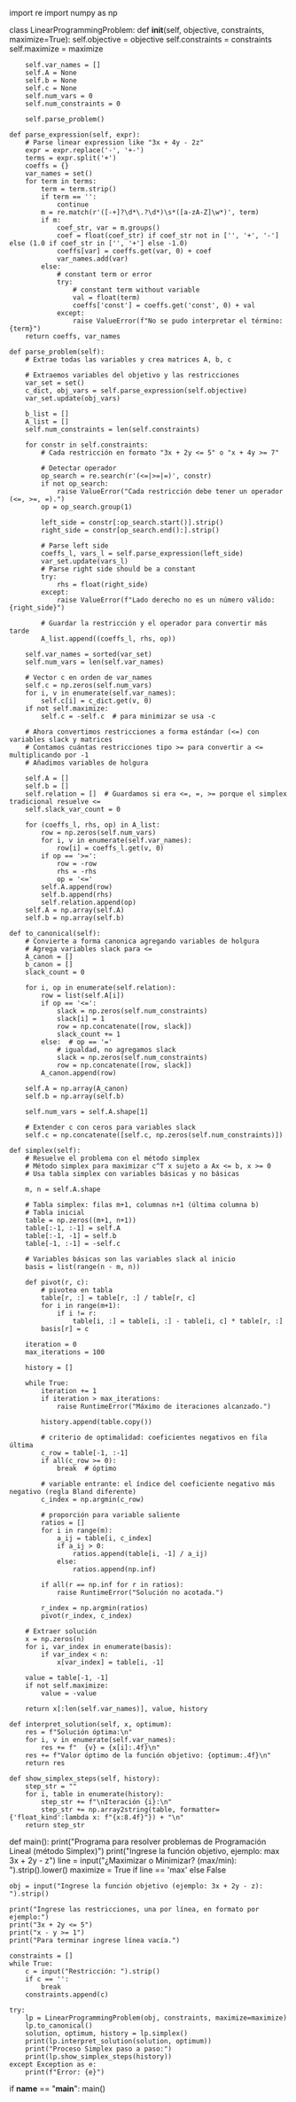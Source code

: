 import re
import numpy as np

class LinearProgrammingProblem:
    def __init__(self, objective, constraints, maximize=True):
        self.objective = objective
        self.constraints = constraints
        self.maximize = maximize
        
        self.var_names = []
        self.A = None
        self.b = None
        self.c = None
        self.num_vars = 0
        self.num_constraints = 0
        
        self.parse_problem()

    def parse_expression(self, expr):
        # Parse linear expression like "3x + 4y - 2z"
        expr = expr.replace('-', '+-')
        terms = expr.split('+')
        coeffs = {}
        var_names = set()
        for term in terms:
            term = term.strip()
            if term == '':
                continue
            m = re.match(r'([-+]?\d*\.?\d*)\s*([a-zA-Z]\w*)', term)
            if m:
                coef_str, var = m.groups()
                coef = float(coef_str) if coef_str not in ['', '+', '-'] else (1.0 if coef_str in ['', '+'] else -1.0)
                coeffs[var] = coeffs.get(var, 0) + coef
                var_names.add(var)
            else:
                # constant term or error
                try:
                    # constant term without variable
                    val = float(term)
                    coeffs['const'] = coeffs.get('const', 0) + val
                except:
                    raise ValueError(f"No se pudo interpretar el término: {term}")
        return coeffs, var_names

    def parse_problem(self):
        # Extrae todas las variables y crea matrices A, b, c
        
        # Extraemos variables del objetivo y las restricciones
        var_set = set()
        c_dict, obj_vars = self.parse_expression(self.objective)
        var_set.update(obj_vars)
        
        b_list = []
        A_list = []
        self.num_constraints = len(self.constraints)
        
        for constr in self.constraints:
            # Cada restricción en formato "3x + 2y <= 5" o "x + 4y >= 7"
            
            # Detectar operador
            op_search = re.search(r'(<=|>=|=)', constr)
            if not op_search:
                raise ValueError("Cada restricción debe tener un operador (<=, >=, =).")
            op = op_search.group(1)
            
            left_side = constr[:op_search.start()].strip()
            right_side = constr[op_search.end():].strip()
            
            # Parse left side
            coeffs_l, vars_l = self.parse_expression(left_side)
            var_set.update(vars_l)
            # Parse right side should be a constant
            try:
                rhs = float(right_side)
            except:
                raise ValueError(f"Lado derecho no es un número válido: {right_side}")
            
            # Guardar la restricción y el operador para convertir más tarde
            A_list.append((coeffs_l, rhs, op))
        
        self.var_names = sorted(var_set)
        self.num_vars = len(self.var_names)
        
        # Vector c en orden de var_names
        self.c = np.zeros(self.num_vars)
        for i, v in enumerate(self.var_names):
            self.c[i] = c_dict.get(v, 0)
        if not self.maximize:
            self.c = -self.c  # para minimizar se usa -c
        
        # Ahora convertimos restricciones a forma estándar (<=) con variables slack y matrices
        # Contamos cuántas restricciones tipo >= para convertir a <= multiplicando por -1
        # Añadimos variables de holgura
        
        self.A = []
        self.b = []
        self.relation = []  # Guardamos si era <=, =, >= porque el simplex tradicional resuelve <=
        self.slack_var_count = 0
        
        for (coeffs_l, rhs, op) in A_list:
            row = np.zeros(self.num_vars)
            for i, v in enumerate(self.var_names):
                row[i] = coeffs_l.get(v, 0)
            if op == '>=':
                row = -row
                rhs = -rhs
                op = '<='
            self.A.append(row)
            self.b.append(rhs)
            self.relation.append(op)
        self.A = np.array(self.A)
        self.b = np.array(self.b)
        
    def to_canonical(self):
        # Convierte a forma canonica agregando variables de holgura
        # Agrega variables slack para <=
        A_canon = []
        b_canon = []
        slack_count = 0
        
        for i, op in enumerate(self.relation):
            row = list(self.A[i])
            if op == '<=':
                slack = np.zeros(self.num_constraints)
                slack[i] = 1
                row = np.concatenate([row, slack])
                slack_count += 1
            else:  # op == '='
                # igualdad, no agregamos slack
                slack = np.zeros(self.num_constraints)
                row = np.concatenate([row, slack])
            A_canon.append(row)
        
        self.A = np.array(A_canon)
        self.b = np.array(self.b)
        
        self.num_vars = self.A.shape[1]
        
        # Extender c con ceros para variables slack
        self.c = np.concatenate([self.c, np.zeros(self.num_constraints)])
    
    def simplex(self):
        # Resuelve el problema con el método simplex
        # Método simplex para maximizar c^T x sujeto a Ax <= b, x >= 0
        # Usa tabla simplex con variables básicas y no básicas
        
        m, n = self.A.shape
        
        # Tabla simplex: filas m+1, columnas n+1 (última columna b)
        # Tabla inicial
        table = np.zeros((m+1, n+1))
        table[:-1, :-1] = self.A
        table[:-1, -1] = self.b
        table[-1, :-1] = -self.c
        
        # Variables básicas son las variables slack al inicio
        basis = list(range(n - m, n))
        
        def pivot(r, c):
            # pivotea en tabla
            table[r, :] = table[r, :] / table[r, c]
            for i in range(m+1):
                if i != r:
                    table[i, :] = table[i, :] - table[i, c] * table[r, :]
            basis[r] = c
        
        iteration = 0
        max_iterations = 100
        
        history = []
        
        while True:
            iteration += 1
            if iteration > max_iterations:
                raise RuntimeError("Máximo de iteraciones alcanzado.")
            
            history.append(table.copy())
            
            # criterio de optimalidad: coeficientes negativos en fila última
            c_row = table[-1, :-1]
            if all(c_row >= 0):
                break  # óptimo
            
            # variable entrante: el índice del coeficiente negativo más negativo (regla Bland diferente)
            c_index = np.argmin(c_row)
            
            # proporción para variable saliente
            ratios = []
            for i in range(m):
                a_ij = table[i, c_index]
                if a_ij > 0:
                    ratios.append(table[i, -1] / a_ij)
                else:
                    ratios.append(np.inf)
            
            if all(r == np.inf for r in ratios):
                raise RuntimeError("Solución no acotada.")
            
            r_index = np.argmin(ratios)
            pivot(r_index, c_index)
        
        # Extraer solución
        x = np.zeros(n)
        for i, var_index in enumerate(basis):
            if var_index < n:
                x[var_index] = table[i, -1]
        
        value = table[-1, -1]
        if not self.maximize:
            value = -value
        
        return x[:len(self.var_names)], value, history

    def interpret_solution(self, x, optimum):
        res = f"Solución óptima:\n"
        for i, v in enumerate(self.var_names):
            res += f"  {v} = {x[i]:.4f}\n"
        res += f"Valor óptimo de la función objetivo: {optimum:.4f}\n"
        return res

    def show_simplex_steps(self, history):
        step_str = ""
        for i, table in enumerate(history):
            step_str += f"\nIteración {i}:\n"
            step_str += np.array2string(table, formatter={'float_kind':lambda x: f"{x:8.4f}"}) + "\n"
        return step_str

def main():
    print("Programa para resolver problemas de Programación Lineal (método Simplex)")
    print("Ingrese la función objetivo, ejemplo: max 3x + 2y - z")
    line = input("¿Maximizar o Minimizar? (max/min): ").strip().lower()
    maximize = True if line == 'max' else False
    
    obj = input("Ingrese la función objetivo (ejemplo: 3x + 2y - z): ").strip()
    
    print("Ingrese las restricciones, una por línea, en formato por ejemplo:")
    print("3x + 2y <= 5")
    print("x - y >= 1")
    print("Para terminar ingrese línea vacía.")
    
    constraints = []
    while True:
        c = input("Restricción: ").strip()
        if c == '':
            break
        constraints.append(c)
    
    try:
        lp = LinearProgrammingProblem(obj, constraints, maximize=maximize)
        lp.to_canonical()
        solution, optimum, history = lp.simplex()
        print(lp.interpret_solution(solution, optimum))
        print("Proceso Simplex paso a paso:")
        print(lp.show_simplex_steps(history))
    except Exception as e:
        print(f"Error: {e}")

if __name__ == "__main__":
    main()


